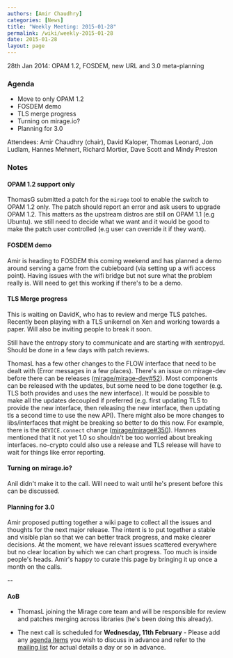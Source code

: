 ```yaml
---
authors: [Amir Chaudhry]
categories: [News]
title: "Weekly Meeting: 2015-01-28"
permalink: /wiki/weekly-2015-01-28
date: 2015-01-28
layout: page
---
```


28th Jan 2014: OPAM 1.2, FOSDEM, new URL and 3.0 meta-planning

### Agenda ###

- Move to only OPAM 1.2
- FOSDEM demo
- TLS merge progress
- Turning on mirage.io?
- Planning for 3.0

Attendees: 
Amir Chaudhry (chair), David Kaloper, Thomas Leonard, Jon Ludlam,
Hannes Mehnert, Richard Mortier, Dave Scott and Mindy Preston


### Notes ###

#### OPAM 1.2 support only ####

ThomasG submitted a patch for the `mirage` tool to enable the switch to
OPAM 1.2 only. The patch should report an error and ask users to upgrade
OPAM 1.2. This matters as the upstream distros are still on OPAM 1.1 (e.g
Ubuntu).  we still need to decide what we want and it would be good to make
the patch user controlled (e.g user can override it if they want).

#### FOSDEM demo ####

Amir is heading to FOSDEM this coming weekend and has planned a demo around
serving a game from the cubieboard (via setting up a wifi access point).
Having issues with the wifi bridge but not sure what the problem really is.
Will need to get this working if there's to be a demo.

#### TLS Merge progress ####

This is waiting on DavidK, who has to review and merge TLS patches. Recently
been playing with a TLS unikernel on Xen and working towards a paper. Will
also be inviting people to break it soon.

Still have the entropy story to communicate and are starting with xentropyd.
Should be done in a few days with patch reviews.

ThomasL has a few other changes to the FLOW interface that need to be dealt
with (Error messages in a few places). There's an issue on mirage-dev before
there can be releases ([mirage/mirage-dev#52][]). Most components can be
released with the updates, but some need to be done together (e.g. TLS both
provides and uses the new interface). It would be possible to make all the
updates decoupled if preferred (e.g. first updating TLS to provide the new
interface, then releasing the new interface, then updating tls a second time
to use the new API).
There might also be more changes to libs/interfaces
that might be breaking so better to do this now. For example, there is the
`DEVICE.connect` change ([mirage/mirage#350][]). Hannes mentioned that it not
yet 1.0 so shouldn't be too worried about breaking interfaces. no-crypto could
also use a release and TLS release will have to wait for things like error
reporting.


#### Turning on mirage.io? ####

Anil didn't make it to the call. Will need to wait until he's present before
this can be discussed.


#### Planning for 3.0 ####

Amir proposed putting together a wiki page to collect all the issues and
thoughts for the next major release. The intent is to put together a stable
and visible plan so that we can better track progress, and make clearer
decisions. At the moment, we have relevant issues scattered everywhere but no
clear location by which we can chart progress.  Too much is inside people's
heads. Amir's happy to curate this page by bringing it up once a month on the
calls.


-- 

#### AoB ####

- ThomasL joining the Mirage core team and will be responsible for review and
patches merging across libraries (he's been doing this already).

- The next call is scheduled for **Wednesday, 11th February** - Please add any
[agenda items][call-agenda] you wish to discuss in advance and refer to the
[mailing list][mir-mail] for actual details a day or so in advance.

[call-agenda]: https://github.com/mirage/mirage-www/wiki/Call-Agenda
[mir-mail]: http://lists.xenproject.org/cgi-bin/mailman/listinfo/mirageos-devel

[mirage/mirage-dev#52]: https://github.com/mirage/mirage-dev/pull/52
[mirage/mirage#350]: https://github.com/mirage/mirage/pull/350
